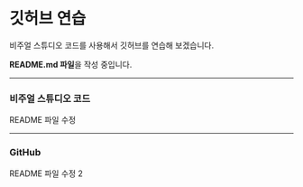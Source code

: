 # 깃허브 연습

비주얼 스튜디오 코드를 사용해서 깃허브를 연습해 보겠습니다.



**README.md 파일**을 작성 중입니다.

_____________________________________

### 비주얼 스튜디오 코드

README 파일 수정

_____________________________________

### GitHub

README 파일 수정 2
